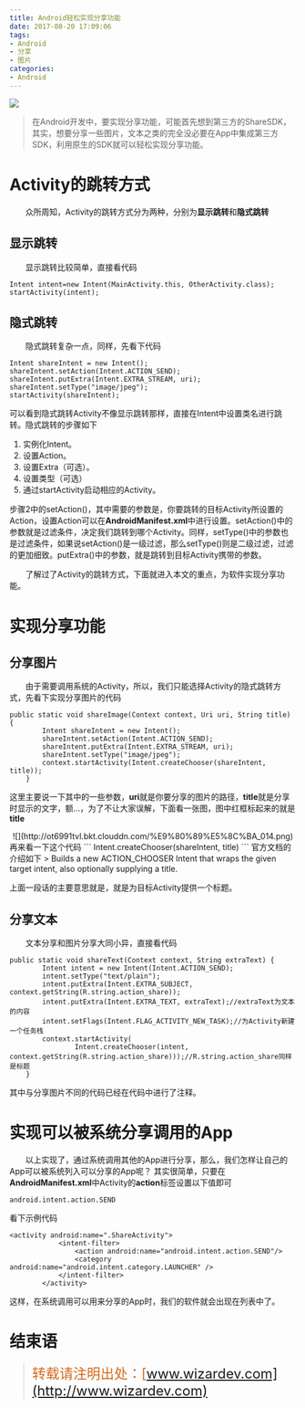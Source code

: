 ```yaml
---
title: Android轻松实现分享功能
date: 2017-08-20 17:09:06
tags: 
- Android
- 分享
- 图片
categories: 
- Android
---
```

<left>[![](https://badge.juejin.im/entry/599ae92151882524302845fb/likes.svg?style=flat-square)](https://juejin.im/entry/599ae92151882524302845fb/detail)</left>
> 在Android开发中，要实现分享功能，可能首先想到第三方的ShareSDK，其实，想要分享一些图片，文本之类的完全没必要在App中集成第三方SDK，利用原生的SDK就可以轻松实现分享功能。

<!-- more -->
# Activity的跳转方式
&emsp;&emsp;众所周知，Activity的跳转方式分为两种，分别为**显示跳转**和**隐式跳转**
## 显示跳转
&emsp;&emsp;显示跳转比较简单，直接看代码
```
Intent intent=new Intent(MainActivity.this, OtherActivity.class); 
startActivity(intent);
```
## 隐式跳转
&emsp;&emsp;隐式跳转复杂一点，同样，先看下代码
```
Intent shareIntent = new Intent();
shareIntent.setAction(Intent.ACTION_SEND);
shareIntent.putExtra(Intent.EXTRA_STREAM, uri);
shareIntent.setType("image/jpeg");
startActivity(shareIntent);
```
可以看到隐式跳转Activity不像显示跳转那样，直接在Intent中设置类名进行跳转。隐式跳转的步骤如下

1. 实例化Intent。
2. 设置Action。
3. 设置Extra（可选）。
4. 设置类型（可选）
5. 通过startActivity启动相应的Activity。

步骤2中的setAction()，其中需要的参数是，你要跳转的目标Activity所设置的Action，设置Action可以在**AndroidManifest.xml**中进行设置。setAction()中的参数就是过滤条件，决定我们跳转到哪个Activity。同样，setType()中的参数也是过滤条件，如果说setAction()是一级过滤，那么setType()则是二级过滤，过滤的更加细致。putExtra()中的参数，就是跳转到目标Activity携带的参数。

&emsp;&emsp;了解过了Activity的跳转方式，下面就进入本文的重点，为软件实现分享功能。
# 实现分享功能
## 分享图片
&emsp;&emsp;由于需要调用系统的Activity，所以，我们只能选择Activity的隐式跳转方式，先看下实现分享图片的代码
```
public static void shareImage(Context context, Uri uri, String title) {
        Intent shareIntent = new Intent();
        shareIntent.setAction(Intent.ACTION_SEND);
        shareIntent.putExtra(Intent.EXTRA_STREAM, uri);
        shareIntent.setType("image/jpeg");
        context.startActivity(Intent.createChooser(shareIntent, title));
    }
```
这里主要说一下其中的一些参数，**uri**就是你要分享的图片的路径，**title**就是分享时显示的文字，额...，为了不让大家误解，下面看一张图，图中红框标起来的就是**title**
<center>
![](http://ot6991tvl.bkt.clouddn.com/%E9%80%89%E5%8C%BA_014.png)</center>
再来看一下这个代码
```
Intent.createChooser(shareIntent, title)
```
官方文档的介绍如下
> Builds a new ACTION_CHOOSER Intent that wraps the given target intent, also optionally supplying a title. 

上面一段话的主要意思就是，就是为目标Activity提供一个标题。
## 分享文本
&emsp;&emsp;文本分享和图片分享大同小异，直接看代码
```
public static void shareText(Context context, String extraText) {
        Intent intent = new Intent(Intent.ACTION_SEND);
        intent.setType("text/plain");
        intent.putExtra(Intent.EXTRA_SUBJECT, context.getString(R.string.action_share));
        intent.putExtra(Intent.EXTRA_TEXT, extraText);//extraText为文本的内容
        intent.setFlags(Intent.FLAG_ACTIVITY_NEW_TASK);//为Activity新建一个任务栈
        context.startActivity(
                Intent.createChooser(intent, context.getString(R.string.action_share)));//R.string.action_share同样是标题
    }
```
其中与分享图片不同的代码已经在代码中进行了注释。
# 实现可以被系统分享调用的App
&emsp;&emsp;以上实现了，通过系统调用其他的App进行分享，那么，我们怎样让自己的App可以被系统列入可以分享的App呢？
其实很简单，只要在**AndroidManifest.xml**中Activity的**action**标签设置以下值即可
```
android.intent.action.SEND
```
看下示例代码
```
<activity android:name=".ShareActivity">
            <intent-filter>
                <action android:name="android.intent.action.SEND"/>
                <category android:name="android.intent.category.LAUNCHER" />
            </intent-filter>
        </activity>
```
这样，在系统调用可以用来分享的App时，我们的软件就会出现在列表中了。
# 结束语
> <font color=#d2691e size = 5>转载请注明出处：[www.wizardev.com](http://www.wizardev.com)<font>

